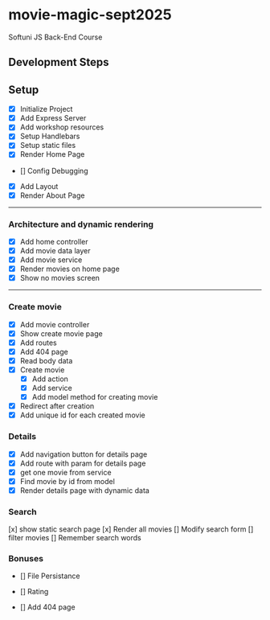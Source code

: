 # movie-magic-sept2025
Softuni JS Back-End Course

## Development Steps

## Setup
- [x] Initialize Project
- [x] Add Express Server
- [x] Add workshop resources
- [x] Setup Handlebars
- [x] Setup static files
- [x] Render Home Page
- [] Config Debugging
- [x] Add Layout
- [x] Render About Page
---
### Architecture and dynamic rendering
- [x] Add home controller
- [x] Add movie data layer
- [x] Add movie service
- [x] Render movies on home page
- [x] Show no movies screen
---
### Create movie
- [x] Add movie controller
- [x] Show create movie page
- [x] Add routes
- [x] Add 404 page
- [x] Read body data
- [x] Create movie
  - [x] Add action
  - [x] Add service
  - [x] Add model method for creating movie
- [x] Redirect after creation
- [x] Add unique id for each created movie
### Details
- [x] Add navigation button for details page
- [x] Add route with param for details page
- [x] get one movie from service
- [x] Find movie by id from model
- [x] Render details page with dynamic data

### Search
 [x] show static search page
 [x] Render all movies
 [] Modify search form
 [] filter movies
 [] Remember search words

### Bonuses
- [] File Persistance
- [] Rating






- [] Add 404 page
